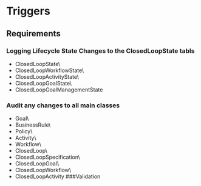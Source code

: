 # Triggers 
## Requirements
### Logging Lifecycle State Changes to the ClosedLoopState tabls
- ClosedLoopState\
- ClosedLoopWorkflowState\
- ClosedLoopActivityState\
- ClosedLoopGoalState\
- ClosedLoopGoalManagementState
### Audit any changes to all main classes
- Goal\
- BusinessRule\
- Policy\
- Activity\
- Workflow\
- ClosedLoop\
- ClosedLoopSpecification\
- ClosedLoopGoal\
- ClosedLoopWorkflow\
- ClosedLoopActivity
###Validation
